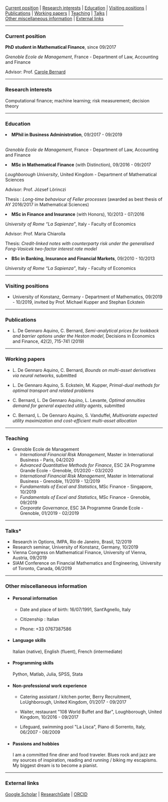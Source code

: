 <div>
 
  <div>
  <a href="#current-position">Current position</a> | <a href="#research-interests">Research interests</a> | <a href="#education">Education</a> | <a href="#visiting-positions">Visiting positions</a> |
  </div>
  <div>
  <a href="#publications">Publications</a> | <a href="#working-papers">Working papers</a> |                                     
  <a href="#teaching">Teaching</a> | <a href="#talks">Talks</a> |
  </div>
  <div>
   <a href="#other-miscellaneous-information">Other miscellaneous information</a> |
  <a href="#external-links">External links</a> 
  </div>
  
</div>

<hr width="75%">

<!--- <a href="https://raw.githubusercontent.com/luca-dga/-/master/CV_LucaDGA.pdf" target="_blank">Download CV</a>  --->

<!--- <hr width="25%"> --->
 
 
### **Current position**
   <b>PhD student in Mathematical Finance</b>, since 09/2017 

   *Grenoble Ecole de Management*, France - Department of Law, Accounting and Finance
   
   Advisor: Prof. <a href="http://www.carole.bernard.free.fr/" target="_blank">Carole Bernard</a>
    
<hr>
    
### **Research interests**
Computational finance; machine learning; risk measurement; decision theory


<hr>

### **Education**

<li>  <b>MPhil in Business Administration</b>, 09/2017 - 09/2019 </li> <br>
    
   *Grenoble Ecole de Management*, France - Department of Law, Accounting and Finance 	 
    
<li>  <b>MSc in Mathematical Finance</b> (with Distinction), 09/2016 - 09/2017 </li>

   *Loughborough University*, United Kingdom - Department of Mathematical Sciences

   Advisor: Prof. József Lörinczi

   Thesis : *Long-time behaviour of Feller processes* (awarded as best thesis of AY 2016/2017 in Mathematical Sciences)

<li>  <b>MSc in Finance and Insurance</b> (with Honors), 10/2013 - 07/2016 </li>

   *University of Rome “La Sapienza”*, Italy - Faculty of Economics

   Advisor: Prof. Maria Chiarolla

   Thesis: *Credit-linked notes with counterparty risk under the generalised Fong-Vasicek two-factor interest rate model*
    
<li>  <b>BSc in Banking, Insurance and Financial Markets</b>, 09/2010 - 10/2013 </li>
 
   *University of Rome “La Sapienza”*, Italy - Faculty of Economics
   
<hr>

### **Visiting positions**

   - University of Konstanz, Germany - Department of Mathematics, 09/2019 - 10/2019, invited by Prof. Michael Kupper and Stephan Eckstein

<hr>

### **Publications**

   - L. De Gennaro Aquino, C. Bernard, *Semi-analytical prices for lookback and barrier options under the Heston model*, Decisions in Economics and Finance, 42(2), 715-741 (2019)

<hr>

### **Working papers**

   - L. De Gennaro Aquino, C. Bernard, *Bounds on multi-asset derivatives via neural networks*, submitted

   - L. De Gennaro Aquino, S. Eckstein, M. Kupper, *Primal-dual methods for optimal transport and related problems*

   - C. Bernard, L. De Gennaro Aquino, L. Levante, *Optimal annuities demand for general expected utility agents*, submitted

   - C. Bernard, L. De Gennaro Aquino, S. Vanduffel, *Multivariate expected utility maximization and cost-efficient multi-asset allocation*

<hr>

### **Teaching**

   - Grenoble Ecole de Management
       - *International Financial Risk Management*, Master in International Business - Paris, 04/2020
       - *Advanced Quantitative Methods for Finance*, ESC 2A Programme Grande Ecole - Grenoble, 01/2020 - 03/2020
       - *International Financial Risk Management*, Master in International Business - Grenoble, 11/2019 - 12/2019
       - *Fundamentals of Excel and Statistics*, MSc Finance - Singapore, 10/2019
       - *Fundamentals of Excel and Statistics*, MSc Finance - Grenoble, 09/2019
       - *Corporate Governance*, ESC 3A Programme Grande Ecole - Grenoble, 01/2019 - 02/2019

<hr>

### **Talks***

   - Research in Options, IMPA, Rio de Janeiro, Brasil, 12/2019
   - Research seminar, University of Konstanz, Germany, 10/2019
   - Vienna Congress on Mathematical Finance, University of Vienna, Austria, 09/2019
   - SIAM Conference on Financial Mathematics and Engineering, University of Toronto, Canada, 06/2019

<hr>

### **Other miscellaneous information**

   - #### **Personal information**
       - Date and place of birth: 16/07/1991, Sant’Agnello, Italy

       - Citizenship : Italian

       - Phone: +33 0767387586

   - #### **Language skills**

        Italian (native), English (fluent), French (intermediate)
    
   - #### **Programming skills**

        Python, Matlab, Julia, SPSS, Stata
    
   - #### **Non-professional work experience**

       - Catering assistant / kitchen porter, Berry Recruitment, LoUghborough, United Kingdom, 01/2017 - 09/2017
    
       - Waiter, restaurant "108 World Buffet and Bar", Loughborough, United Kingdom, 10/2016 - 09/2017
    
       - Lifeguard, swimming pool "La Lisca", Piano di Sorrento, Italy, 06/2007 - 08/2009

   - #### **Passions and hobbies**

       I am a committed fine diner and food traveler. Blues rock and jazz are my sources of inspiration, reading and running / biking my escapisms. My biggest dream is to become a pianist. 
<hr>

### **External links**

<a href="https://scholar.google.it/citations?user=Jk0lgM4AAAAJ&hl=it&oi=ao" target="_blank">Google Scholar</a> | 
<a href="https://www.researchgate.net/profile/Luca_De_Gennaro_Aquino" target="_blank">ResearchGate</a> |
<a href="https://orcid.org/0000-0001-5377-5385" target="_blank">ORCID</a> 
